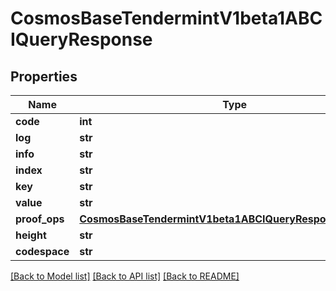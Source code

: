 # CosmosBaseTendermintV1beta1ABCIQueryResponse

## Properties
Name | Type | Description | Notes
------------ | ------------- | ------------- | -------------
**code** | **int** |  | [optional] 
**log** | **str** |  | [optional] 
**info** | **str** |  | [optional] 
**index** | **str** |  | [optional] 
**key** | **str** |  | [optional] 
**value** | **str** |  | [optional] 
**proof_ops** | [**CosmosBaseTendermintV1beta1ABCIQueryResponseProofOps**](CosmosBaseTendermintV1beta1ABCIQueryResponseProofOps.md) |  | [optional] 
**height** | **str** |  | [optional] 
**codespace** | **str** |  | [optional] 

[[Back to Model list]](../README.md#documentation-for-models) [[Back to API list]](../README.md#documentation-for-api-endpoints) [[Back to README]](../README.md)

